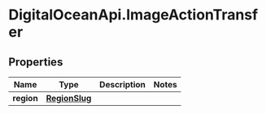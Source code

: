 # DigitalOceanApi.ImageActionTransfer

## Properties
Name | Type | Description | Notes
------------ | ------------- | ------------- | -------------
**region** | [**RegionSlug**](RegionSlug.md) |  | 

